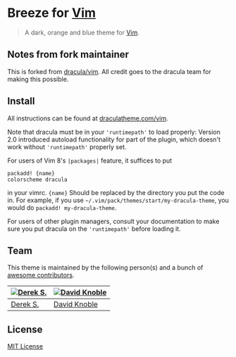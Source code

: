 # Breeze for [Vim](http://www.vim.org/)

> A dark, orange and blue theme for [Vim](http://www.vim.org/).

## Notes from fork maintainer

This is forked from [dracula/vim](https://github.com/dracula/vim). All credit goes to the dracula team for making this possible.

## Install

All instructions can be found at
[draculatheme.com/vim](https://draculatheme.com/vim).

Note that dracula must be in your `'runtimepath'` to load properly: Version 2.0
introduced autoload functionality for part of the plugin, which doesn't work
without `'runtimepath'` properly set.

For users of Vim 8's `|packages|` feature, it suffices to put

    packadd! {name}
    colorscheme dracula

in your vimrc. `{name}` Should be replaced by the directory you put the code in.
For example, if you use `~/.vim/pack/themes/start/my-dracula-theme`, you would do
`packadd! my-dracula-theme`.

For users of other plugin managers, consult your documentation
to make sure you put dracula on the `'runtimepath'` before loading it.

## Team

This theme is maintained by the following person(s) and a bunch of
[awesome contributors](https://github.com/dracula/vim/graphs/contributors).

| [![Derek S.](https://avatars3.githubusercontent.com/u/5240018?v=3&s=70)](https://github.com/dsifford) | [![David Knoble](https://avatars0.githubusercontent.com/u/22802209?v=4&s=70)](https://github.com/benknoble) |
| ----------------------------------------------------------------------------------------------------- | ----------------------------------------------------------------------------------------------------------- |
| [Derek S.](https://github.com/dsifford)                                                               | [David Knoble](https://github.com/benknoble)                                                                |

## License

[MIT License](./LICENSE)
